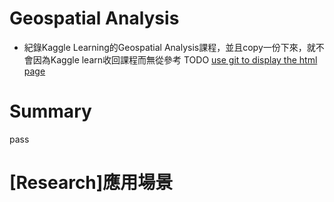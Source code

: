 # Geospatial Analysis 
* 紀錄Kaggle Learning的Geospatial Analysis課程，並且copy一份下來，就不會因為Kaggle learn收回課程而無從參考
TODO [use git to display the html page](https://www.finex.co/how-to-display-html-in-github/)
# Summary
pass
# [Research]應用場景